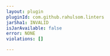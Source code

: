 ```yaml
---
layout: plugin
pluginId: com.github.rahulsom.linters
jarSha1: INVALID
isJarAvailable: false
error: NONE
violations: []

---
```

